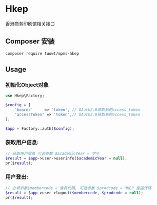 # Hkep
香港商务印刷馆相关接口

## Composer 安装

```dockerfile
composer require tuowt/mpms-hkep
```

## Usage

### 初始化Object对象
```php
use Hkep\Factory;

$config = [
    'bearer'     => 'token', // OAuth2.0获取到的access_token
    'accessToken' => 'token',// OAuth2.0获取到的access_token
];

$app = Factory::auth($config);
```

### 获取用户信息:

```php
// 获取用户信息 可选参数 $academicYear = 学年
$result = $app->user->userinfo($academicYear = null);
pr($result);
```

### 用户登出:

```php
// 必填参数$membercode = 會員代碼, 可选参数 $prodcode = HKEP 產品代碼
$result = $app->user->logout($membercode, $prodcode = null);
pr($result);
```
